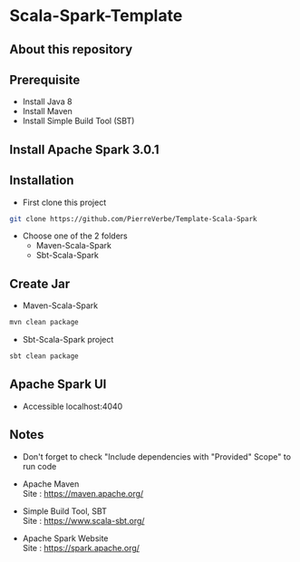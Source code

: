 # Scala-Spark-Template

## About this repository

## Prerequisite
* Install Java 8 <br>
* Install Maven <br>
* Install Simple Build Tool (SBT) <br>

## Install Apache Spark 3.0.1

## Installation
* First clone this project
```bash
git clone https://github.com/PierreVerbe/Template-Scala-Spark
```

* Choose one of the 2 folders
	* Maven-Scala-Spark
	* Sbt-Scala-Spark
	
## Create Jar
* Maven-Scala-Spark
```bash
mvn clean package
```

* Sbt-Scala-Spark project
```bash
sbt clean package
```
	
## Apache Spark UI
* Accessible localhost:4040

## Notes
* Don't forget to check "Include dependencies with "Provided" Scope" to run code

* Apache Maven <br>
	Site : https://maven.apache.org/
	
* Simple Build Tool, SBT <br>
	Site : https://www.scala-sbt.org/

* Apache Spark Website <br>
    Site : https://spark.apache.org/
